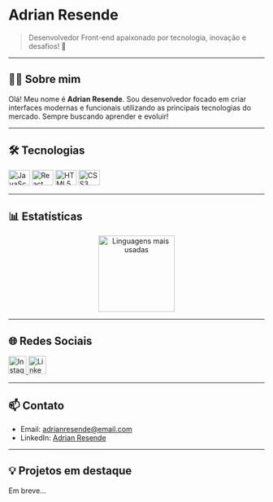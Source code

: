 # Adrian Resende

> Desenvolvedor Front-end apaixonado por tecnologia, inovação e desafios! 🚀

---

## 👨‍💻 Sobre mim

Olá! Meu nome é **Adrian Resende**. Sou desenvolvedor focado em criar interfaces modernas e funcionais utilizando as principais tecnologias do mercado. Sempre buscando aprender e evoluir!

---

## 🛠️ Tecnologias
<div align="left">
  <img src="https://cdn.jsdelivr.net/gh/devicons/devicon/icons/javascript/javascript-original.svg" height="30" width="42" alt="JavaScript" />
  <img src="https://cdn.jsdelivr.net/gh/devicons/devicon/icons/react/react-original.svg" height="30" width="42" alt="React" />
  <img src="https://cdn.jsdelivr.net/gh/devicons/devicon/icons/html5/html5-original.svg" height="30" width="42" alt="HTML5" />
  <img src="https://cdn.jsdelivr.net/gh/devicons/devicon/icons/css3/css3-original.svg" height="30" width="42" alt="CSS3" />
</div>

---

## 📊 Estatísticas
<div align="center">
  <a href="https://github.com/AdrianResende">
    <img src="https://github-readme-stats.vercel.app/api/top-langs?locale=pt-br&hide_title=false&layout=compact&card_width=320&langs_count=5&theme=dracula&hide_border=false&username=AdrianResende" height="150" alt="Linguagens mais usadas" />
  </a>
</div>

---

## 🌐 Redes Sociais
<div align="left">
  <a href="https://www.instagram.com/Adrian_resende/">
    <img src="https://img.shields.io/static/v1?message=Instagram&logo=instagram&label=&color=E4405F&logoColor=white&labelColor=&style=for-the-badge" height="35" alt="Instagram" />
  </a>
  <a href="https://www.linkedin.com/in/adrian-resende-767217207/">
    <img src="https://img.shields.io/static/v1?message=LinkedIn&logo=linkedin&label=&color=0077B5&logoColor=white&labelColor=&style=for-the-badge" height="35" alt="LinkedIn" />
  </a>
</div>

---

## 📫 Contato

- Email: adrianresende@email.com
- LinkedIn: [Adrian Resende](https://www.linkedin.com/in/adrian-resende-767217207/)

---

## 💡 Projetos em destaque

Em breve...
